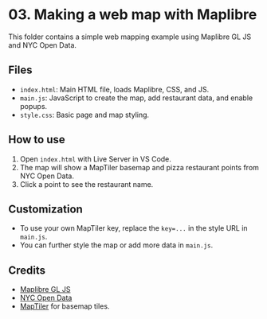 # 03. Making a web map with Maplibre

This folder contains a simple web mapping example using Maplibre GL JS and NYC Open Data.

## Files
- `index.html`: Main HTML file, loads Maplibre, CSS, and JS.
- `main.js`: JavaScript to create the map, add restaurant data, and enable popups.
- `style.css`: Basic page and map styling.

## How to use
1. Open `index.html` with Live Server in VS Code.
2. The map will show a MapTiler basemap and pizza restaurant points from NYC Open Data.
3. Click a point to see the restaurant name.

## Customization
- To use your own MapTiler key, replace the `key=...` in the style URL in `main.js`.
- You can further style the map or add more data in `main.js`.

## Credits
- [Maplibre GL JS](https://maplibre.org/)
- [NYC Open Data](https://data.cityofnewyork.us/)
- [MapTiler](https://www.maptiler.com/) for basemap tiles.
